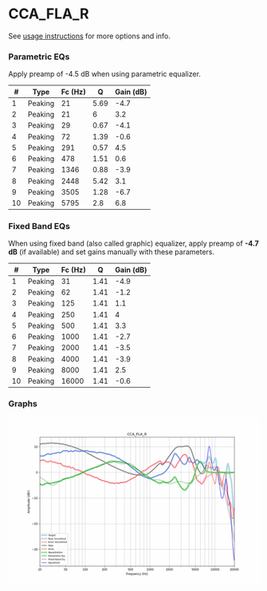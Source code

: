 # CCA_FLA_R
See [usage instructions](https://github.com/jaakkopasanen/AutoEq#usage) for more options and info.

### Parametric EQs
Apply preamp of -4.5 dB when using parametric equalizer.

|   # | Type    |   Fc (Hz) |    Q |   Gain (dB) |
|-----|---------|-----------|------|-------------|
|   1 | Peaking |        21 | 5.69 |        -4.7 |
|   2 | Peaking |        21 | 6    |         3.2 |
|   3 | Peaking |        29 | 0.67 |        -4.1 |
|   4 | Peaking |        72 | 1.39 |        -0.6 |
|   5 | Peaking |       291 | 0.57 |         4.5 |
|   6 | Peaking |       478 | 1.51 |         0.6 |
|   7 | Peaking |      1346 | 0.88 |        -3.9 |
|   8 | Peaking |      2448 | 5.42 |         3.1 |
|   9 | Peaking |      3505 | 1.28 |        -6.7 |
|  10 | Peaking |      5795 | 2.8  |         6.8 |

### Fixed Band EQs
When using fixed band (also called graphic) equalizer, apply preamp of **-4.7 dB** (if available) and set gains manually with these parameters.

|   # | Type    |   Fc (Hz) |    Q |   Gain (dB) |
|-----|---------|-----------|------|-------------|
|   1 | Peaking |        31 | 1.41 |        -4.9 |
|   2 | Peaking |        62 | 1.41 |        -1.2 |
|   3 | Peaking |       125 | 1.41 |         1.1 |
|   4 | Peaking |       250 | 1.41 |         4   |
|   5 | Peaking |       500 | 1.41 |         3.3 |
|   6 | Peaking |      1000 | 1.41 |        -2.7 |
|   7 | Peaking |      2000 | 1.41 |        -3.5 |
|   8 | Peaking |      4000 | 1.41 |        -3.9 |
|   9 | Peaking |      8000 | 1.41 |         2.5 |
|  10 | Peaking |     16000 | 1.41 |        -0.6 |

### Graphs
![](./CCA_FLA_R.png)

